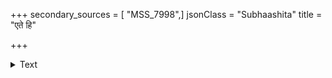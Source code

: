 +++
secondary_sources = [ "MSS_7998",]
jsonClass = "Subhaashita"
title = "एते हि"

+++

<details><summary>Text</summary>

एते हि गुणाः पङ्कज सन्तोऽपि न ते प्रकाशमायान्ति।  
यल् लक्ष्मीवसतेस् तव मधुपैरुपभुज्यते कोशः॥
</details>
